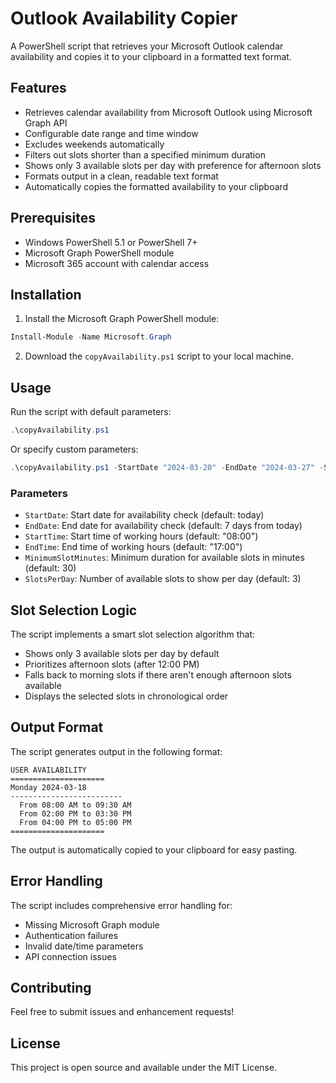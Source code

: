 # Outlook Availability Copier

A PowerShell script that retrieves your Microsoft Outlook calendar availability and copies it to your clipboard in a formatted text format.

## Features

- Retrieves calendar availability from Microsoft Outlook using Microsoft Graph API
- Configurable date range and time window
- Excludes weekends automatically
- Filters out slots shorter than a specified minimum duration
- Shows only 3 available slots per day with preference for afternoon slots
- Formats output in a clean, readable text format
- Automatically copies the formatted availability to your clipboard

## Prerequisites

- Windows PowerShell 5.1 or PowerShell 7+
- Microsoft Graph PowerShell module
- Microsoft 365 account with calendar access

## Installation

1. Install the Microsoft Graph PowerShell module:
```powershell
Install-Module -Name Microsoft.Graph
```

2. Download the `copyAvailability.ps1` script to your local machine.

## Usage

Run the script with default parameters:
```powershell
.\copyAvailability.ps1
```

Or specify custom parameters:
```powershell
.\copyAvailability.ps1 -StartDate "2024-03-20" -EndDate "2024-03-27" -StartTime "09:00" -EndTime "18:00" -MinimumSlotMinutes 60 -SlotsPerDay 3
```

### Parameters

- `StartDate`: Start date for availability check (default: today)
- `EndDate`: End date for availability check (default: 7 days from today)
- `StartTime`: Start time of working hours (default: "08:00")
- `EndTime`: End time of working hours (default: "17:00")
- `MinimumSlotMinutes`: Minimum duration for available slots in minutes (default: 30)
- `SlotsPerDay`: Number of available slots to show per day (default: 3)

## Slot Selection Logic

The script implements a smart slot selection algorithm that:
- Shows only 3 available slots per day by default
- Prioritizes afternoon slots (after 12:00 PM)
- Falls back to morning slots if there aren't enough afternoon slots available
- Displays the selected slots in chronological order

## Output Format

The script generates output in the following format:
```
USER AVAILABILITY
=====================
Monday 2024-03-18
-------------------------
  From 08:00 AM to 09:30 AM
  From 02:00 PM to 03:30 PM
  From 04:00 PM to 05:00 PM
=====================
```

The output is automatically copied to your clipboard for easy pasting.

## Error Handling

The script includes comprehensive error handling for:
- Missing Microsoft Graph module
- Authentication failures
- Invalid date/time parameters
- API connection issues

## Contributing

Feel free to submit issues and enhancement requests!

## License

This project is open source and available under the MIT License.
